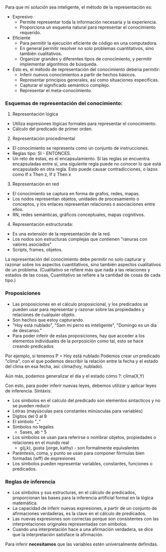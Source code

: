Para que mi solución sea inteligente, el método de la representación es:
- Expresivo
	- Permite representar toda la información necesaria y la experiencia.
	- Proporciona un esquema natural para representar el conocimiento requerido.
- Eficiente
	- Para permitir la ejecución eficiente de código en una computadora.
	- En general permitir resolver no solo problemas cuantitativos, sino también cualitativos.
	- Organizar grandes y diferentes tipos de conocimiento, y permitir implementar algoritmos de búsqueda.
- Esto es, el método de representación del conocimiento debería permitir:
	- Inferir nuevos conocimientos a partir de hechos básicos.
	- Representar principios generales, así como situaciones específicas.
	- Capturar el significado semántico complejo.
	- Representar el meta-conocimiento.

### Esquemas de representación del conocimiento:

1. Representación lógica
- Utiliza expresiones lógicas formales para representar el conocimiento.
- Cálculo del predicado de primer orden.

2. Representación procedimental
- El conocimiento se representa como un conjunto de instrucciones.
- Reglas tipo: SI - ENTONCES.
- Un reto de estas, es el encapsulamiento. Si las  reglas se encuentra encapsuladas entre si, una siguiente regla puede no conocer lo que está encapsulado en otra regla. Esto puede causar contradicciones, o lazos como If x Then z, If z Then x

3. Representación en red
- El conocimiento se captura en forma de grafos, redes, mapas.
- Los nodos representan objetos, unidades de procesamiento o conceptos, y los enlaces representan relaciones o asociaciones entre ellos.
- RN, redes semánticas, gráficos conceptuales, mapas cognitivos.

4. Representación estructurada:
- Es una extensión de la representación de la red.
- Los nodos son estructuras complejas que contienen "ranuras con valores asociados"
- Scripts, frames, objetos.

La representación del conocimiento debe permitir no solo capturar y razonar sobre los aspectos cuantitativos, sino también aspectos cualitativos de un problema.
(Cualitativo se refiere más que nada a las relaciones y estados de las cosas, Cuantitativo se refiere a la cantidad de cosas de cada tipo.)

### Proposiciones

- Las proposiciones en el cálculo proposicional, y los predicados se pueden usar para representar y razonar sobre las propiedades y relaciones de cualquier objeto.
- Son hechos que estoy capturando.
- "Hoy está nublado", "Sam mi perro es inteligente", "Domingo es un día de descanso."
- Para poder inferir de estas proposiciones, hay que acceder a los elementos individuales de la porposición como tal, esto se hace creando predicados

Por ejemplo, si tenemos P = Hoy está nublado
Podemos crear un predicado "clima", con el que podemos describir la relación entre la fecha y el estado del clima en esa fecha, así: clima(hoy, nublado).

Aún más, podemos generalizar el día y el estado cómo ?: clima(X,Y)

Con esto, para poder inferir nuevas leyes, debemos utilizar y aplicar leyes de inferencia.
Sintáxis:
- Los simbolos en el calculo del predicado son elementos sintacticos y no se pueden reducir
- Letras (mayúsculas para constantes minúsculas para variables)
- Digitos del 0 al 9
- El simbolo "_"
- Símbolos no legales
	- 5ases, ab ^  5
- Los símbolos se usan para referirse o nombrar objetos, propiedades o relaciones en el mundo real
	- g(j,k), gusta (jorge, kathy) - son formalmente equivalentes
- Paréntesis, coma, y punto se usan para componer fórmulas bien formadas (wff) de expresiones
- Los símbolos pueden representar variables, constantes, funciones o predicados.

### Reglas de inferencia

- Los símbolos y sus estructuras, en el cálculo de predicados, proporcionan las bases para la inferencia artificial formal en la lógica matemática.
- La capacidad de inferir nuevas expresiones, a partir de un conjunto de afirmaciones verdaderas, es la clave en el cálculo de predicados.
- Las nuevas expresiones son correctas porque son consistentes con las interpretaciones originales representadas con símbolos.
- Cuando una interpretación hace a una afirmación verdadera, se dice que la interpretación satisface la afirmación.

Para inferir **necesitamos** que las variables estén universalmente definidas.
